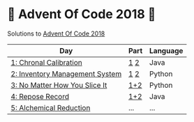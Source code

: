 # 🎄 Advent Of Code 2018 🎄

Solutions to [Advent Of Code 2018](https://adventofcode.com/)

| Day | Part | Language |
|-----|------|----------|
|[1: Chronal Calibration](https://adventofcode.com/2018/day/1)|[1](/puzzle1/FrequencyTuner1.java) [2](/puzzle1/FrequencyTuner2.java)|Java|
|[2: Inventory Management System](https://adventofcode.com/2018/day/2)|[1](/puzzle2/InventoryChecksum.py) [2](/puzzle2/SimilarPackages.py)|Python|
|[3: No Matter How You Slice It](https://adventofcode.com/2018/day/3)|[1+2](/puzzle3/OverlapChecker.py)|Python|
|[4: Repose Record](https://adventofcode.com/2018/day/4)|[1+2](/puzzle4/SleepyGuardFinder.java)|Java|
|[5: Alchemical Reduction](https://adventofcode.com/2018/day/5)|...|...|

